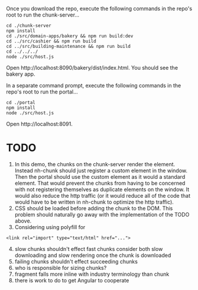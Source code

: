 Once you download the repo, execute the following commands in the repo's root
to run the chunk-server...

```
cd ./chunk-server
npm install
cd ./src/domain-apps/bakery && npm run build:dev
cd ../src/cashier && npm run build
cd ../src/building-maintenance && npm run build
cd ../../../
node ./src/host.js
```

Open http://localhost:8090/bakery/dist/index.html. You should see the bakery app.

In a separate command prompt, execute the following commands in the repo's root
to run the portal...

```
cd ./portal
npm install
node ./src/host.js
```

Open http://localhost:8091.

# TODO

1. In this demo, the chunks on the chunk-server render the element.
   Instead nh-chunk should just register a custom element in the window.
   Then the portal should use the custom element as it would a standard
   element. That would prevent the chunks from having to be concerned with
   not registering themselves as duplicate elements on the window. It would
   also reduce the http traffic (or it would reduce all of the code that
   would have to be written in nh-chunk to optimize the http traffic).
2. CSS should be loaded before adding the chunk to the DOM. This problem
   should naturally go away with the implementation of the TODO above.
3. Considering using polyfill for

```
<link rel="import" type="text/html" href="...">
```

4. slow chunks shouldn't effect fast chunks
   consider both slow downloading and slow rendering once the chunk is
   downloaded
5. failing chunks shouldn't effect succeeding chunks
6. who is responsible for sizing chunks?
7. fragment falls more inline with industry terminology than chunk
8. there is work to do to get Angular to cooperate
